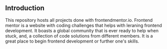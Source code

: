 ## Introduction

This repository hosts all projects done with frontendmentor.io. Frontend mentor is a website with coding challenges that helps with leraning frontend development. It boasts a global community that is ever ready to help when stuck, and, a collection of code solutions from different members. It is a great place to begin frontend development or further one's skills.
